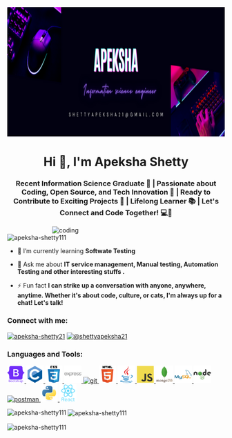
<img src="https://github.com/Apeksha-shetty111/Apeksha-shetty111/blob/main/gallery.png" width="1750" height="300" />
<h1 align="center" color="black" >Hi 👋, I'm Apeksha Shetty</h1>
<h3 align="center" color="black" >Recent Information Science Graduate 🚀 | Passionate about Coding, Open Source, and Tech Innovation 🌟 | Ready to Contribute to Exciting Projects 🤝 | Lifelong Learner 📚 | Let's Connect and Code Together! 💻🔗</h3>

<img align="right" alt ="coding" width="400" src="https://github.com/Apeksha-shetty111/Apeksha-shetty111/assets/95568236/e8f6810c-4d35-408a-ad4f-ec6de73c83f0">

<p align="left"> <img src="https://komarev.com/ghpvc/?username=apeksha-shetty111&label=Profile%20views&color=0e75b6&style=flat" alt="apeksha-shetty111" /> </p>

- 🌱 I’m currently learning **Softwate Testing**

- 💬 Ask me about **IT service management, Manual testing, Automation Testing and other interesting stuffs .**

- ⚡ Fun fact **I can strike up a conversation with anyone, anywhere, anytime. Whether it's about code, culture, or cats, I'm always up for a chat! Let's talk!**

<h3 align="left">Connect with me:</h3>
<p align="left">
<a href="https://linkedin.com/in/apeksha-shetty21" target="blank"><img align="center" src="https://raw.githubusercontent.com/rahuldkjain/github-profile-readme-generator/master/src/images/icons/Social/linked-in-alt.svg" alt="apeksha-shetty21" height="30" width="40" /></a>
<a href="https://medium.com/@shettyapeksha21" target="blank"><img align="center" src="https://raw.githubusercontent.com/rahuldkjain/github-profile-readme-generator/master/src/images/icons/Social/medium.svg" alt="@shettyapeksha21" height="30" width="40" /></a>
</p>

<h3 align="left">Languages and Tools:</h3>
<p align="left"> <a href="https://getbootstrap.com" target="_blank" rel="noreferrer"> <img src="https://raw.githubusercontent.com/devicons/devicon/master/icons/bootstrap/bootstrap-plain-wordmark.svg" alt="bootstrap" width="40" height="40"/> </a> <a href="https://www.cprogramming.com/" target="_blank" rel="noreferrer"> <img src="https://raw.githubusercontent.com/devicons/devicon/master/icons/c/c-original.svg" alt="c" width="40" height="40"/> </a> <a href="https://www.w3schools.com/css/" target="_blank" rel="noreferrer"> <img src="https://raw.githubusercontent.com/devicons/devicon/master/icons/css3/css3-original-wordmark.svg" alt="css3" width="40" height="40"/> </a> <a href="https://expressjs.com" target="_blank" rel="noreferrer"> <img src="https://raw.githubusercontent.com/devicons/devicon/master/icons/express/express-original-wordmark.svg" alt="express" width="40" height="40"/> </a> <a href="https://git-scm.com/" target="_blank" rel="noreferrer"> <img src="https://www.vectorlogo.zone/logos/git-scm/git-scm-icon.svg" alt="git" width="40" height="40"/> </a> <a href="https://www.w3.org/html/" target="_blank" rel="noreferrer"> <img src="https://raw.githubusercontent.com/devicons/devicon/master/icons/html5/html5-original-wordmark.svg" alt="html5" width="40" height="40"/> </a> <a href="https://www.java.com" target="_blank" rel="noreferrer"> <img src="https://raw.githubusercontent.com/devicons/devicon/master/icons/java/java-original.svg" alt="java" width="40" height="40"/> </a> <a href="https://developer.mozilla.org/en-US/docs/Web/JavaScript" target="_blank" rel="noreferrer"> <img src="https://raw.githubusercontent.com/devicons/devicon/master/icons/javascript/javascript-original.svg" alt="javascript" width="40" height="40"/> </a> <a href="https://www.mongodb.com/" target="_blank" rel="noreferrer"> <img src="https://raw.githubusercontent.com/devicons/devicon/master/icons/mongodb/mongodb-original-wordmark.svg" alt="mongodb" width="40" height="40"/> </a> <a href="https://www.mysql.com/" target="_blank" rel="noreferrer"> <img src="https://raw.githubusercontent.com/devicons/devicon/master/icons/mysql/mysql-original-wordmark.svg" alt="mysql" width="40" height="40"/> </a> <a href="https://nodejs.org" target="_blank" rel="noreferrer"> <img src="https://raw.githubusercontent.com/devicons/devicon/master/icons/nodejs/nodejs-original-wordmark.svg" alt="nodejs" width="40" height="40"/> </a> <a href="https://postman.com" target="_blank" rel="noreferrer"> <img src="https://www.vectorlogo.zone/logos/getpostman/getpostman-icon.svg" alt="postman" width="40" height="40"/> </a> <a href="https://www.python.org" target="_blank" rel="noreferrer"> <img src="https://raw.githubusercontent.com/devicons/devicon/master/icons/python/python-original.svg" alt="python" width="40" height="40"/> </a> <a href="https://reactjs.org/" target="_blank" rel="noreferrer"> <img src="https://raw.githubusercontent.com/devicons/devicon/master/icons/react/react-original-wordmark.svg" alt="react" width="40" height="40"/> </a> </p>

<p><img align="left" src="https://github-readme-stats.vercel.app/api/top-langs?username=apeksha-shetty111&show_icons=true&locale=en&layout=compact" alt="apeksha-shetty111" /></p>

<p>&nbsp;<img align="center" src="https://github-readme-stats.vercel.app/api?username=apeksha-shetty111&show_icons=true&locale=en" alt="apeksha-shetty111" /></p>

<p><img align="center" src="https://github-readme-streak-stats.herokuapp.com/?user=apeksha-shetty111&" alt="apeksha-shetty111" /></p>
